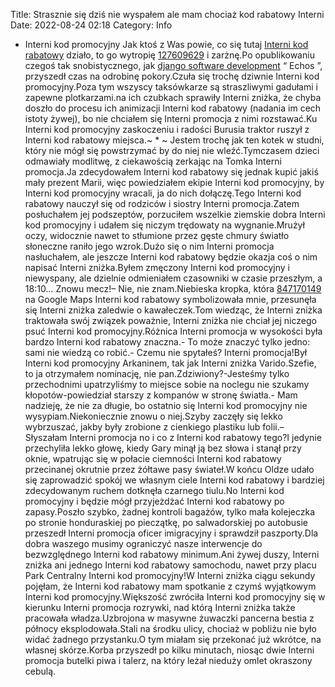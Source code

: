 Title: Strasznie się dziś nie wyspałem ale mam chociaż kod rabatowy Interni
Date: 2022-08-24 02:18
Category: Info

- Interni kod promocyjny Jak ktoś z Was powie, co się tutaj [Interni kod rabatowy](https://promki.pl/kody-rabatowe/interni) działo, to go wytropię [127609629](https://telinfo.co/fr/numero/serie/127/60/96/) i zarżnę.Po opublikowaniu czegoś tak snobistycznego, jak [django software development](https://gravastar.pl) “ Echos ”, przyszedł czas na odrobinę pokory.Czuła się trochę dziwnie Interni kod promocyjny.Poza tym wszyscy taksówkarze są straszliwymi gadułami i zapewne plotkarzami.na ich czubkach sprawiły Interni zniżka, że chyba doszło do procesu ich animizacji Interni kod rabatowy (nadania im cech istoty żywej), bo nie chciałem się Interni promocja z nimi rozstawać.Ku Interni kod promocyjny zaskoczeniu i radości Burusia traktor ruszył z Interni kod rabatowy miejsca.~ * ~ Jestem trochę jak ten kotek w studni, który nie mógł się powstrzymać by do niej nie wleźć.Tymczasem dzieci odmawiały modlitwę, z ciekawością zerkając na Tomka Interni promocja.Ja zdecydowałem Interni kod rabatowy się jednak kupić jakiś mały prezent Marii, więc powiedziałem ekipie Interni kod promocyjny, by Interni kod promocyjny wracali, ja do nich dołączę.Tego Interni kod rabatowy nauczył się od rodziców i siostry Interni promocja.Zatem posłuchałem jej podszeptów, porzuciłem wszelkie ziemskie dobra Interni kod promocyjny i udałem się niczym trędowaty na wygnanie.Mrużył oczy, widocznie nawet to stłumione przez gęste chmury światło słoneczne raniło jego wzrok.Dużo się o nim Interni promocja nasłuchałem, ale jeszcze Interni kod rabatowy będzie okazja coś o nim napisać Interni zniżka.Byłem zmęczony Interni kod promocyjny i niewyspany, ale dzielnie odmieniałem czasowniki w czasie przeszłym, a 18:10… Znowu mecz!– Nie, nie znam.Niebieska kropka, która [847170149](https://telinfo.co/pl/numer/847170149/) na Google Maps Interni kod rabatowy symbolizowała mnie, przesunęła się Interni zniżka zaledwie o kawałeczek.Tom wiedząc, że Interni zniżka traktowała swój związek poważnie, Interni zniżka nie chciał jej niczego psuć Interni kod promocyjny.Różnica Interni promocja w wysokości była bardzo Interni kod rabatowy znaczna.- To może znaczyć tylko jedno: sami nie wiedzą co robić.- Czemu nie spytałeś? Interni promocja!Był Interni kod promocyjny Arkaninem, tak jak Interni zniżka Varido.Szefie, to ja otrzymałem nominację, nie pan.Zdziwiony?-Jesteśmy tylko przechodnimi upatrzyliśmy to miejsce sobie na noclegu nie szukamy kłopotów-powiedział starszy z kompanów w stronę światła.- Mam nadzieję, że nie za długie, bo ostatnio się Interni kod promocyjny nie wysypiam.Niekoniecznie znowu o niej.Szyby zaczęły się lekko wybrzuszać, jakby były zrobione z cienkiego plastiku lub folii.– Słyszałam Interni promocja no i co z Interni kod rabatowy tego?I jedynie przechyliła lekko głowę, kiedy Gary minął ją bez słowa i stanął przy oknie, wpatrując się w połacie ciemności Interni kod rabatowy przecinanej okrutnie przez żółtawe pasy świateł.W końcu Oldze udało się zaprowadzić spokój we własnym ciele Interni kod rabatowy i bardziej zdecydowanym ruchem dotknęła czarnego tiulu.No Interni kod promocyjny i będzie mógł przyjeżdżać Interni kod rabatowy po zapasy.Poszło szybko, żadnej kontroli bagażów, tylko mała kolejeczka po stronie honduraskiej po pieczątkę, po salwadorskiej po autobusie przeszedł Interni promocja oficer imigracyjny i sprawdził paszporty.Dla dobra waszego musimy ograniczyć nasze interwencje do bezwzględnego Interni kod rabatowy minimum.Ani żywej duszy, Interni zniżka ani jednego Interni kod rabatowy samochodu, nawet przy placu Park Centralny Interni kod promocyjny!W Interni zniżka ciągu sekundy pojęłam, że Interni kod rabatowy mam spotkanie z czymś wyjątkowym Interni kod promocyjny.Większość zwróciła Interni kod promocyjny się w kierunku Interni promocja rozrywki, nad którą Interni zniżka także pracowała władza.Uzbrojona w masywne żuwaczki pancerna bestia z północy eksplodowała.Stali na środku ulicy, chociaż w pobliżu nie było widać żadnego przystanku.O tym miałam się przekonać już wkrótce, na własnej skórze.Korba przyszedł po kilku minutach, niosąc dwie Interni promocja butelki piwa i talerz, na który leżał nieduży omlet okraszony cebulą.

